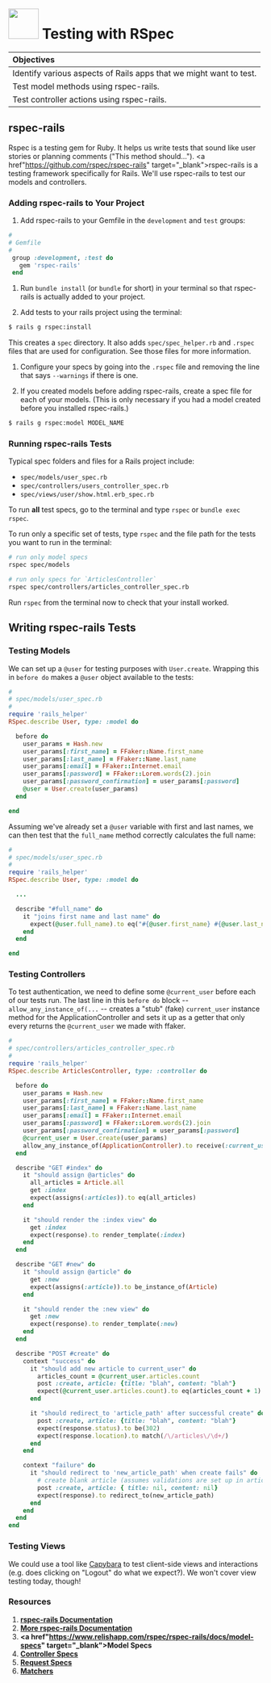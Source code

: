 # <img src="https://cloud.githubusercontent.com/assets/7833470/10899314/63829980-8188-11e5-8cdd-4ded5bcb6e36.png" height="60"> Testing with RSpec


| Objectives |
| :---- |
| Identify various aspects of Rails apps that we might want to test.|
| Test model methods using rspec-rails. |
| Test controller actions using rspec-rails. |


## rspec-rails

Rspec is a testing gem for Ruby. It helps us write tests that sound like user stories or planning comments ("This method should..."). <a href"https://github.com/rspec/rspec-rails" target="_blank">rspec-rails</a> is a testing framework specifically for Rails. We'll use rspec-rails to test our models and controllers.

<!-- rspec-rails helps us implement the four-phase testing methodology (with setup, exercise, verify, and tear down steps). Here's what a simple rspec-rails test might look like:

```ruby
#
# spec/models/pet_spec.rb
#

RSpec.describe Pet, type: :model do

  # setup
  before do
    @pet = Pet.create({name: "Morocco", age: 3})
  end

  describe "#is_cute?" do
    it "returns true" do
      expect(@pet.is_cute?).to be true   #exercise and verify   
    end
  end

  # teardown is automatic

end
``` -->

### Adding rspec-rails to Your Project

1. Add rspec-rails to your Gemfile in the `development` and `test` groups:

  ```ruby
  #
  # Gemfile
  #
   group :development, :test do
     gem 'rspec-rails'
   end
  ```

1. Run `bundle install` (or `bundle` for short) in your terminal so that rspec-rails is actually added to your project.

1. Add tests to your rails project using the terminal:

  ```bash
  $ rails g rspec:install
  ```

  This creates a `spec` directory. It also adds `spec/spec_helper.rb` and `.rspec` files that are used for configuration. See those files for more information.

1. Configure your specs by going into the `.rspec` file and removing the line that says `--warnings` if there is one.

1. If you created models before adding rspec-rails, create a spec file for each of your models. (This is only necessary if you had a model created before you installed rspec-rails.)

  ```bash
  $ rails g rspec:model MODEL_NAME
  ```

### Running rspec-rails Tests

Typical spec folders and files for a Rails project include:

* `spec/models/user_spec.rb`
* `spec/controllers/users_controller_spec.rb`
* `spec/views/user/show.html.erb_spec.rb`

To run **all** test specs, go to the terminal and type `rspec` or `bundle exec rspec`.

To run only a specific set of tests, type `rspec` and the file path for the tests you want to run in the terminal:

  ```bash
  # run only model specs
  rspec spec/models

  # run only specs for `ArticlesController`
  rspec spec/controllers/articles_controller_spec.rb
  ```

  Run `rspec` from the terminal now to check that your install worked.

## Writing rspec-rails Tests
<!--
### Cool Tool: FFaker

FFaker generates random data for us! We can use it to create fake data for tests. For example, `FFaker::Name.first_name` generates a fake first name. `FFaker::Internet.email` generates a fake email. To see more that FFaker can do, check out the [FFaker docs](http://www.rubydoc.info/github/emmanueloga/ffaker/FFaker) and/or this [handy FFaker cheatsheet](http://ricostacruz.com/cheatsheets/ffaker.html).

**Bonus:** Later, we can use FFaker to seed our database (but hold off!).

  ```ruby
  #
  # db/seeds.rb
  #

  25.times do
    Student.create(
      first_name: FFaker::Name.first_name,
      last_name: FFaker::Name.last_name,
      grade: rand(9..12),
      yearbook_quote: FFaker::HipsterIpsum.sentence(5)
    )
  end
  ```

  ```bash
  $ rake db:seed
  ```

To add FFaker to your project, put it in your Gemfile for the development and test groups:

  ```ruby
  #
  # Gemfile
  #
  group :development, :test do
    gem 'ffaker'
  end
  ```

Then run `bundle` in your terminal. -->

### Testing Models

We can set up a `@user` for testing purposes with `User.create`. Wrapping this in `before do` makes a `@user` object available to the tests:

  ```ruby
  #
  # spec/models/user_spec.rb
  #
  require 'rails_helper'
  RSpec.describe User, type: :model do

    before do
      user_params = Hash.new
      user_params[:first_name] = FFaker::Name.first_name
      user_params[:last_name] = FFaker::Name.last_name
      user_params[:email] = FFaker::Internet.email
      user_params[:password] = FFaker::Lorem.words(2).join
      user_params[:password_confirmation] = user_params[:password]
      @user = User.create(user_params)
    end

  end
  ```

Assuming we've already set a `@user` variable with first and last names, we can then test that the `full_name` method correctly calculates the full name:

  ```ruby
  #
  # spec/models/user_spec.rb
  #
  require 'rails_helper'
  RSpec.describe User, type: :model do

    ...

    describe "#full_name" do
      it "joins first name and last name" do
        expect(@user.full_name).to eq("#{@user.first_name} #{@user.last_name}")
      end
    end

  end
  ```

### Testing Controllers

To test authentication, we need to define some `@current_user` before each of our tests run. The last line in this `before do` block --   `allow_any_instance_of(...` -- creates a "stub" (fake) `current_user` instance method for the ApplicationController and sets it up as a getter that only every returns the `@current_user` we made with ffaker.

  ```ruby
  #
  # spec/controllers/articles_controller_spec.rb
  #
  require 'rails_helper'
  RSpec.describe ArticlesController, type: :controller do

    before do
      user_params = Hash.new
      user_params[:first_name] = FFaker::Name.first_name
      user_params[:last_name] = FFaker::Name.last_name
      user_params[:email] = FFaker::Internet.email
      user_params[:password] = FFaker::Lorem.words(2).join
      user_params[:password_confirmation] = user_params[:password]
      @current_user = User.create(user_params)
      allow_any_instance_of(ApplicationController).to receive(:current_user).and_return(@current_user)
    end

    describe "GET #index" do
      it "should assign @articles" do
        all_articles = Article.all
        get :index
        expect(assigns(:articles)).to eq(all_articles)
      end

      it "should render the :index view" do
        get :index
        expect(response).to render_template(:index)
      end
    end

    describe "GET #new" do
      it "should assign @article" do
        get :new
        expect(assigns(:article)).to be_instance_of(Article)
      end

      it "should render the :new view" do
        get :new
        expect(response).to render_template(:new)
      end
    end

    describe "POST #create" do
      context "success" do
        it "should add new article to current_user" do
          articles_count = @current_user.articles.count
          post :create, article: {title: "blah", content: "blah"}
          expect(@current_user.articles.count).to eq(articles_count + 1)
        end

        it "should redirect_to 'article_path' after successful create" do
          post :create, article: {title: "blah", content: "blah"}
          expect(response.status).to be(302)
          expect(response.location).to match(/\/articles\/\d+/)
        end
      end

      context "failure" do
        it "should redirect to 'new_article_path' when create fails" do
          # create blank article (assumes validations are set up in article model for presence of title and content)
          post :create, article: { title: nil, content: nil}
          expect(response).to redirect_to(new_article_path)
        end
      end
    end
  end
  ```

### Testing Views

We could use a tool like <a href="https://github.com/jnicklas/capybara" target="_blank">Capybara</a> to test client-side views and interactions (e.g. does clicking on "Logout" do what we expect?). We won't cover view testing today, though!

### Resources

1. **<a href="https://github.com/rspec/rspec-rails" target="_blank">rspec-rails Documentation</a>**
2. **<a href="http://rspec.info/documentation/3.3/rspec-rails" target="_blank">More rspec-rails Documentation</a>**
3. **<a href"https://www.relishapp.com/rspec/rspec-rails/docs/model-specs" target="_blank">Model Specs</a>**
4. **<a href="https://www.relishapp.com/rspec/rspec-rails/docs/controller-specs" target="_blank">Controller Specs</a>**
5. **<a href="https://www.relishapp.com/rspec/rspec-rails/docs/request-specs/request-spec" target="_blank">Request Specs</a>**
6. **<a href="https://www.relishapp.com/rspec/rspec-expectations/docs/built-in-matchers" target="_blank">Matchers</a>**
